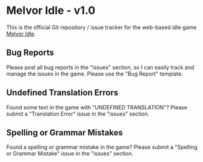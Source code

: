 
# Melvor Idle - v1.0

This is the official Git repository / issue tracker for the web-based idle game [Melvor Idle](https://www.melvoridle.com/).

## Bug Reports

Please post all bug reports in the "issues" section, so I can easily track and manage the issues in the game. Please use the "Bug Report" template.

## Undefined Translation Errors

Found some text in the game with "UNDEFINED TRANSLATION"? Please submit a "Translation Error" issue in the "issues" section.

## Spelling or Grammar Mistakes

Found a spelling or grammar mistake in the game? Please submit a "Spelling or Grammar Mistake" issue in the "issues" section.
